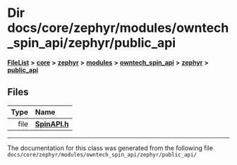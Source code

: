 

# Dir docs/core/zephyr/modules/owntech\_spin\_api/zephyr/public\_api



[**FileList**](files.md) **>** [**core**](dir_771164b9325b04f1442f7a3ffa8ecb89.md) **>** [**zephyr**](dir_09002e7ce91f09aeb040dfd1861a47f4.md) **>** [**modules**](dir_6d0fb8ab814c517e7f155fb837e32f72.md) **>** [**owntech\_spin\_api**](dir_87330bcbf7fe698536ea5946c1b90585.md) **>** [**zephyr**](dir_83abe2f3de580445b50d57f614c989e1.md) **>** [**public\_api**](dir_9feddb36ca121fb6172e0f3e47b6ec72.md)












## Files

| Type | Name |
| ---: | :--- |
| file | [**SpinAPI.h**](SpinAPI_8h.md) <br> |



























































------------------------------
The documentation for this class was generated from the following file `docs/core/zephyr/modules/owntech_spin_api/zephyr/public_api/`

